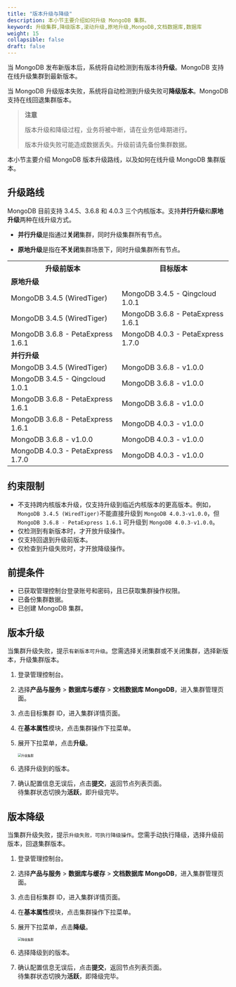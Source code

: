 ```yaml
---
title: "版本升级与降级"
description: 本小节主要介绍如何升级 MongoDB 集群。 
keyword: 升级集群,降级版本,滚动升级,原地升级,MongoDB,文档数据库,数据库
weight: 15
collapsible: false
draft: false
---
```



当 MongoDB 发布新版本后，系统将自动检测到有版本待**升级**。MongoDB 支持在线升级集群到最新版本。

当 MongoDB 升级版本失败，系统将自动检测到升级失败可**降级版本**。MongoDB 支持在线回退集群版本。

> **注意**
> 
> 版本升级和降级过程，业务将被中断，请在业务低峰期进行。
> 
> 版本升级失败可能造成数据丢失。升级前请先备份集群数据。

本小节主要介绍 MongoDB 版本升级路线，以及如何在线升级 MongoDB 集群版本。

## 升级路线

MongoDB 目前支持 3.4.5、3.6.8 和 4.0.3 三个内核版本。支持**并行升级**和**原地升级**两种在线升级方式。

- **并行升级**是指通过**关闭**集群，同时升级集群所有节点。

- **原地升级**是指在**不关闭**集群场景下，同时升级集群所有节点。

<table>
    <tr><th style="width: 320px">升级前版本</th><th style="width:320px">目标版本</th></tr>
    <tr><td colspan="7"><b>原地升级</b></td></tr>
    <tr><td>MongoDB 3.4.5 (WiredTiger)</td><td>MongoDB 3.4.5 - Qingcloud 1.0.1</td></tr>
    <tr><td>MongoDB 3.4.5 (WiredTiger)</td><td>MongoDB 3.6.8 - PetaExpress 1.6.1</td></tr>
    <tr><td>MongoDB 3.6.8 - PetaExpress 1.6.1</td><td>MongoDB 4.0.3 - PetaExpress 1.7.0</td></tr>
    <tr><td colspan="7"><b>并行升级</b></td></tr>
    <tr><td>MongoDB 3.4.5 (WiredTiger)</td><td>MongoDB 3.6.8 - v1.0.0</td></tr>
    <tr><td>MongoDB 3.4.5 - Qingcloud 1.0.1</td><td>MongoDB 3.6.8 - v1.0.0</td></tr>
    <tr><td>MongoDB 3.6.8 - PetaExpress 1.6.1</td><td>MongoDB 3.6.8 - v1.0.0</td></tr>
    <tr><td>MongoDB 3.6.8 - PetaExpress 1.6.1</td><td>MongoDB 4.0.3 - v1.0.0</td></tr>
    <tr><td>MongoDB 3.6.8 - v1.0.0</td><td>MongoDB 4.0.3 - v1.0.0</td></tr>
    <tr><td>MongoDB 4.0.3 - PetaExpress 1.7.0</td><td>MongoDB 4.0.3 - v1.0.0</td></tr>
</table>

## 约束限制

- 不支持跨内核版本升级，仅支持升级到临近内核版本的更高版本。例如，`MongoDB 3.4.5 (WiredTiger)`不能直接升级到 `MongoDB 4.0.3-v1.0.0`，但 `MongoDB 3.6.8 - PetaExpress 1.6.1` 可升级到 `MongoDB 4.0.3-v1.0.0`。
- 仅检测到有新版本时，才开放升级操作。
- 仅支持回退到升级前版本。
- 仅检查到升级失败时，才开放降级操作。

## 前提条件

- 已获取管理控制台登录账号和密码，且已获取集群操作权限。
- 已备份集群数据。
- 已创建 MongoDB 集群。

## 版本升级

当集群升级失败，提示`有新版本可升级`。您需选择关闭集群或不关闭集群，选择新版本，升级集群版本。

1. 登录管理控制台。
2. 选择**产品与服务** > **数据库与缓存** > **文档数据库 MongoDB**，进入集群管理页面。
3. 点击目标集群 ID，进入集群详情页面。
4. 在**基本属性**模块，点击集群操作下拉菜单。
5. 展开下拉菜单，点击**升级**。
   
   <img src="../../../_images/upgrade.png" alt="升级集群" style="zoom:50%;" />

6. 选择升级到的版本。
7. 确认配置信息无误后，点击**提交**，返回节点列表页面。  
   待集群状态切换为**活跃**，即升级完毕。

## 版本降级

当集群升级失败，提示`升级失败，可执行降级操作`。您需手动执行降级，选择升级前版本，回退集群版本。

1. 登录管理控制台。
2. 选择**产品与服务** > **数据库与缓存** > **文档数据库 MongoDB**，进入集群管理页面。
3. 点击目标集群 ID，进入集群详情页面。
4. 在**基本属性**模块，点击集群操作下拉菜单。
5. 展开下拉菜单，点击**降级**。
   
   <img src="../../../_images/upgrade_rollback.png" alt="降级集群" style="zoom:50%;" />

6. 选择降级到的版本。
7. 确认配置信息无误后，点击**提交**，返回节点列表页面。  
   待集群状态切换为**活跃**，即降级完毕。
